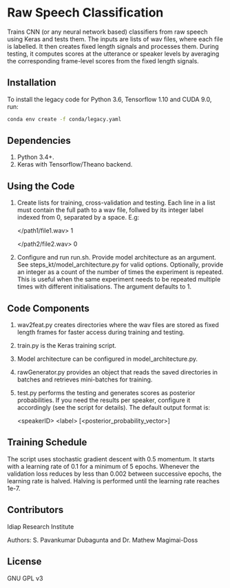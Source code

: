 # Raw Speech Classification

Trains CNN (or any neural network based) classifiers from raw speech
using Keras and tests them. The inputs are lists of wav files,
where each file is labelled. It then creates fixed length signals and
processes them. During testing, it computes scores at the
utterance or speaker levels by averaging the corresponding frame-level
scores from the fixed length signals.

## Installation

To install the legacy code for Python 3.6, Tensorflow 1.10 and CUDA 9.0, run:

```bash
conda env create -f conda/legacy.yaml
```

## Dependencies

1. Python 3.4+.
2. Keras with Tensorflow/Theano backend.

## Using the Code

1. Create lists for training, cross-validation and testing.
   Each line in a list must contain the full path to a wav file,
   follwed by its integer label indexed from 0, separated by a space.
   E.g:

    \</path1/file1.wav\> 1

    \</path2/file2.wav\> 0

2. Configure and run run.sh. Provide model architecture
   as an argument. See steps\_kt/model\_architecture.py for valid
   options. Optionally, provide an integer as a count of the number of
   times the experiment is repeated. This is useful when the same
   experiment needs to be repeated multiple times with different
   initialisations. The argument defaults to 1.

## Code Components

1. wav2feat.py creates directories where the wav files are stored as
   fixed length frames for faster access during training and testing.

2. train.py is the Keras training script.

3. Model architecture can be configured in model\_architecture.py.

4. rawGenerator.py provides an object that reads the saved directories
   in batches and retrieves mini-batches for training.

5. test.py performs the testing and generates scores as posterior
   probabilities. If you need the results per speaker,
   configure it accordingly (see the script for details). The default
   output format is:

    \<speakerID\> \<label\> \[\<posterior\_probability\_vector\>\]

## Training Schedule

The script uses stochastic gradient descent with 0.5 momentum. It
starts with a learning rate of 0.1 for a minimum of 5
epochs. Whenever the validation loss reduces by less than 0.002
between successive epochs, the learning rate is halved. Halving
is performed until the learning rate reaches 1e-7.

## Contributors

Idiap Research Institute

Authors: S. Pavankumar Dubagunta and Dr. Mathew Magimai-Doss


## License

GNU GPL v3

